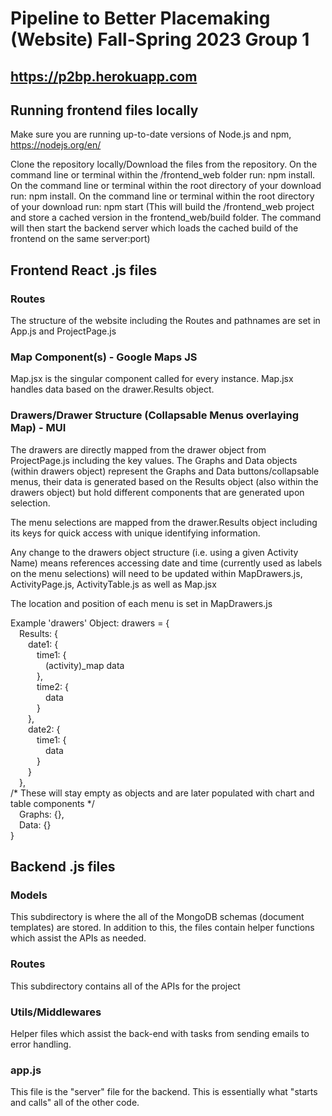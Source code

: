 # Pipeline to Better Placemaking (Website) Fall-Spring 2023 Group 1
## https://p2bp.herokuapp.com

## Running frontend files locally
Make sure you are running up-to-date versions of Node.js and npm, 
    https://nodejs.org/en/
    
Clone the repository locally/Download the files from the repository.
On the command line or terminal within the /frontend_web folder run: npm install.
On the command line or terminal within the root directory of your download run: npm install.
On the command line or terminal within the root directory of your download run: npm start 
(This will build the /frontend_web project and store a cached version in the frontend_web/build folder. The command will then start the backend server which loads the cached build of the frontend on the same server:port)


## Frontend React .js files
### Routes
The structure of the website including the Routes and pathnames are set in App.js and ProjectPage.js

### Map Component(s) - Google Maps JS
Map.jsx is the singular component called for every instance. Map.jsx handles data based on the drawer.Results object.

### Drawers/Drawer Structure  (Collapsable Menus overlaying Map) - MUI
The drawers are directly mapped from the drawer object from ProjectPage.js including the key values. The Graphs and Data objects (within drawers object) represent the Graphs and Data buttons/collapsable menus, their data is generated based on the Results object (also within the drawers object) but hold different components that are generated upon selection. 

The menu selections are mapped from the drawer.Results object including its keys for quick access with unique identifying information.

Any change to the drawers object structure (i.e. using a given Activity Name) means references accessing date and time (currently used as labels on the menu selections) will need to be updated within MapDrawers.js, ActivityPage.js, ActivityTable.js as well as Map.jsx

The location and position of each menu is set in MapDrawers.js

Example 'drawers' Object:
drawers = {<br/>
    &emsp;Results: {<br/>
        &emsp;&emsp;date1: {<br/>
            &emsp;&emsp;&emsp;time1: {<br/>
                &emsp;&emsp;&emsp;&emsp;(activity)_map data<br/>
            &emsp;&emsp;&emsp;},<br/>
            &emsp;&emsp;&emsp;time2: {<br/>
                &emsp;&emsp;&emsp;&emsp;data<br/>
            &emsp;&emsp;&emsp;}<br/>
        &emsp;&emsp;},<br/>
        &emsp;&emsp;date2: {<br/>
            &emsp;&emsp;&emsp;time1: {<br/>
                &emsp;&emsp;&emsp;&emsp;data<br/>
            &emsp;&emsp;&emsp;}<br/>
        &emsp;&emsp;}<br/>
    &emsp;},<br/>
    /* These will stay empty as objects and are later populated with chart and table components */<br/>
    &emsp;Graphs: {},<br/>
    &emsp;Data: {}<br/>
}

## Backend .js files
### Models
This subdirectory is where the all of the MongoDB schemas (document templates) are stored.  In addition to this, the files contain helper functions which assist the APIs as needed.
### Routes
This subdirectory contains all of the APIs for the project
### Utils/Middlewares
Helper files which assist the back-end with tasks from sending emails to error handling.
### app.js
This file is the "server" file for the backend.  This is essentially what "starts and calls" all of the other code.
